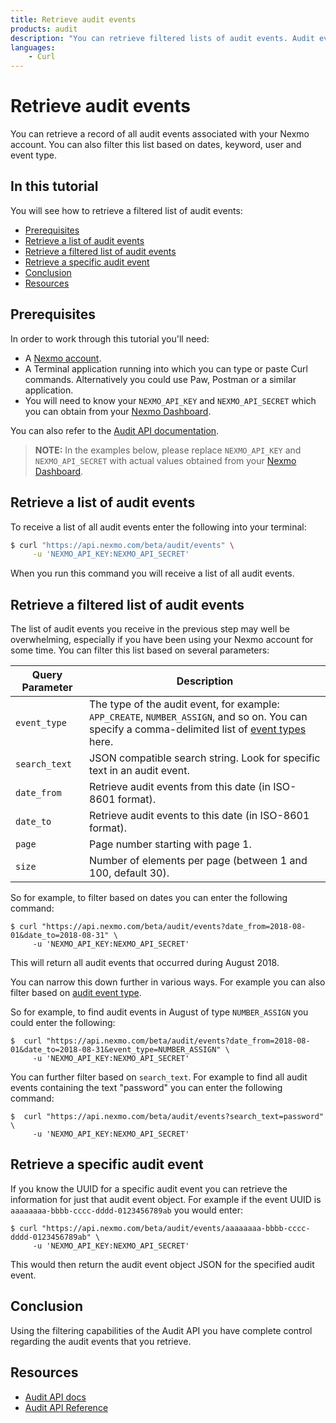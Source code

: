 ```yaml
---
title: Retrieve audit events
products: audit
description: "You can retrieve filtered lists of audit events. Audit events log activity in a Nexmo account."
languages:
    - Curl
---
```


# Retrieve audit events

You can retrieve a record of all audit events associated with your Nexmo account. You can also filter this list based on dates, keyword, user and event type.

## In this tutorial

You will see how to retrieve a filtered list of audit events:

- [Prerequisites](#prerequisites)
- [Retrieve a list of audit events](#retrieve-a-list-of-audit-events)
- [Retrieve a filtered list of audit events](#retrieve-a-filtered-list-of-audit-events)
- [Retrieve a specific audit event](#retrieve-a-specific-audit-event)
- [Conclusion](#conclusion)
- [Resources](#resources)

## Prerequisites

In order to work through this tutorial you'll need:

* A [Nexmo account](https://dashboard.nexmo.com/sign-up).
* A Terminal application running into which you can type or paste Curl commands. Alternatively you could use Paw, Postman or a similar application.
* You will need to know your `NEXMO_API_KEY` and `NEXMO_API_SECRET` which you can obtain from your [Nexmo Dashboard](https://dashboard.nexmo.com/sign-in).

You can also refer to the [Audit API documentation](_documentation/audit/overview).

> **NOTE:** In the examples below, please replace `NEXMO_API_KEY` and `NEXMO_API_SECRET` with actual values obtained from your [Nexmo Dashboard](https://dashboard.nexmo.com).

## Retrieve a list of audit events

To receive a list of all audit events enter the following into your terminal:

```bash
$ curl "https://api.nexmo.com/beta/audit/events" \
     -u 'NEXMO_API_KEY:NEXMO_API_SECRET'
```

When you run this command you will receive a list of all audit events.

## Retrieve a filtered list of audit events

The list of audit events you receive in the previous step may well be overwhelming, especially if you have been using your Nexmo account for some time. You can filter this list based on several parameters:

Query Parameter | Description
--- | ---
`event_type` | The type of the audit event, for example: `APP_CREATE`, `NUMBER_ASSIGN`, and so on. You can specify a comma-delimited list of [event types](_documentation/audit/concepts/audit-events#audit-event-types) here.
`search_text` | JSON compatible search string. Look for specific text in an audit event.
`date_from` | Retrieve audit events from this date (in ISO-8601 format).
`date_to` | Retrieve audit events to this date (in ISO-8601 format).
`page` | Page number starting with page 1.
`size` | Number of elements per page (between 1 and 100, default 30).


So for example, to filter based on dates you can enter the following command:

```
$ curl "https://api.nexmo.com/beta/audit/events?date_from=2018-08-01&date_to=2018-08-31" \
     -u 'NEXMO_API_KEY:NEXMO_API_SECRET'
```     

This will return all audit events that occurred during August 2018.

You can narrow this down further in various ways. For example you can also filter based on [audit event type](_documentation/audit/concepts/audit-events#audit-event-types).

So for example, to find audit events in August of type `NUMBER_ASSIGN` you could enter the following:

```
$  curl "https://api.nexmo.com/beta/audit/events?date_from=2018-08-01&date_to=2018-08-31&event_type=NUMBER_ASSIGN" \
     -u 'NEXMO_API_KEY:NEXMO_API_SECRET'
```

You can further filter based on `search_text`. For example to find all audit events containing the text "password" you can enter the following command:

```
$  curl "https://api.nexmo.com/beta/audit/events?search_text=password" \
     -u 'NEXMO_API_KEY:NEXMO_API_SECRET'
```

## Retrieve a specific audit event

If you know the UUID for a specific audit event you can retrieve the information for just that audit event object. For example if the event UUID is `aaaaaaaa-bbbb-cccc-dddd-0123456789ab` you would enter:

```
$ curl "https://api.nexmo.com/beta/audit/events/aaaaaaaa-bbbb-cccc-dddd-0123456789ab" \
     -u 'NEXMO_API_KEY:NEXMO_API_SECRET'
```

This would then return the audit event object JSON for the specified audit event.

## Conclusion

Using the filtering capabilities of the Audit API you have complete control regarding the audit events that you retrieve.

## Resources

* [Audit API docs](_documentation/audit/overview)
* [Audit API Reference](/api/audit)
